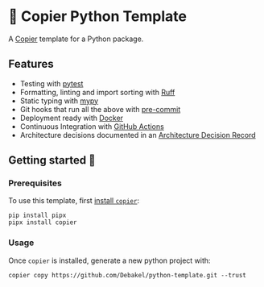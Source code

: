 # 🍪 Copier Python Template

A [Copier](https://copier.readthedocs.io/en/stable/)  template for a Python package.

## Features
- Testing with [pytest](https://docs.pytest.org/en/latest/)
- Formatting, linting and import sorting with [Ruff](https://docs.astral.sh/ruff/)
- Static typing with [mypy](http://mypy-lang.org/)
- Git hooks that run all the above with [pre-commit](https://pre-commit.com/)
- Deployment ready with [Docker](https://docker.com/)
- Continuous Integration with [GitHub Actions](https://github.com/features/actions)
- Architecture decisions documented in an [Architecture Decision Record](https://thinkrelevance.com/blog/2011/11/15/documenting-architecture-decisions)


## Getting started 🚀
### Prerequisites
To use this template, first [install `copier`](https://github.com/copier-org/copier?tab=readme-ov-file#installation):
```
pip install pipx
pipx install copier
```

### Usage
Once `copier` is installed, generate a new python project with:


```
copier copy https://github.com/Debakel/python-template.git --trust
```
